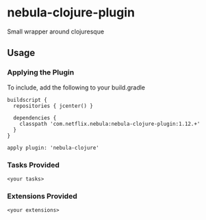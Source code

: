 nebula-clojure-plugin
==============

Small wrapper around clojuresque

## Usage

### Applying the Plugin

To include, add the following to your build.gradle

    buildscript {
      repositories { jcenter() }

      dependencies {
        classpath 'com.netflix.nebula:nebula-clojure-plugin:1.12.+'
      }
    }

    apply plugin: 'nebula-clojure'

### Tasks Provided

`<your tasks>`

### Extensions Provided

`<your extensions>`
